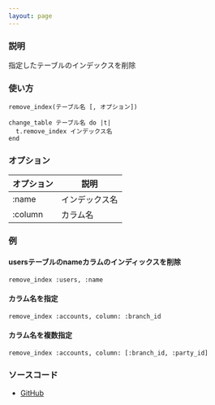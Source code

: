 ```yaml
---
layout: page
---
```

### 説明
指定したテーブルのインデックスを削除

### 使い方
    remove_index(テーブル名 [, オプション])

    change_table テーブル名 do |t|
      t.remove_index インデックス名
    end

### オプション

オプション | 説明
------- | -------
:name   | インデックス名
:column | カラム名

### 例
#### usersテーブルのnameカラムのインディックスを削除
    remove_index :users, :name

#### カラム名を指定
    remove_index :accounts, column: :branch_id

#### カラム名を複数指定
    remove_index :accounts, column: [:branch_id, :party_id]

### ソースコード
* [GitHub](https://github.com/rails/rails/blob/f33d52c95217212cbacc8d5e44b5a8e3cdc6f5b3/activerecord/lib/active_record/connection_adapters/abstract/schema_statements.rb#L817)